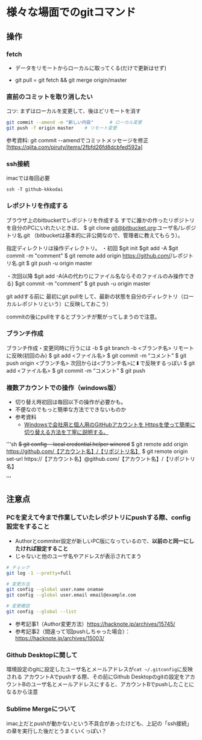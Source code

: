 # 様々な場面でのgitコマンド

## 操作

### fetch 
- データをリモートからローカルに取ってくる(だけで更新はせず)

- git pull = git fetch && git merge origin/master

### 直前のコミットを取り消したい

コツ: まずはローカルを変更して、後ほどリモートを消す

```bash
git commit --amend -m "新しい内容"      # ローカル変更
git push -f origin master    # リモート変更
```

参考資料: git commit --amendでコミットメッセージを修正[https://qiita.com/piruty/items/2fbfd26fd8dcbfed592a]

### ssh接続

imacでは毎回必要

```
ssh -T github-kkkodai
```

### レポジトリを作成する

ブラウザ上のbitbucketでレポジトリを作成する
すでに誰かの作ったリポジトリを自分のPCにいれたいときは、 $ git clone git@bitbucket.org:ユーザ名/レポジトリ名.git
（bitbucketは基本的に非公開なので、管理者に教えてもらう）。

指定ディレクトリは操作ディレクトリ。
・初回
$git init
$git add -A
$git commit -m "comment"
$ git remote add origin https://github.com/<username>/レポジトリ名.git
$ git push -u origin master

・次回以降
$git add -A(Aの代わりにファイル名ならそのファイルのみ操作できる)
$git commit -m "comment"
$ git push -u origin master


git addする前に
    最初にgit pullをして、最新の状態を自分のディレクトリ（ローカルレポジトリという）に反映しておこう）


commitの後にpullをするとブランチが繋がってしまうので注意。

### ブランチ作成
ブランチ作成・変更同時に行うには -b
$ git branch -b <ブランチ名>
リモートに反映(初回のみ)
$ git add <ファイル名>
$ git commit -m “コメント”
$ git push origin <ブランチ名>
次回からは<ブランチ名>に⬇︎で反映するっぽい
$ git add <ファイル名>
$ git commit -m “コメント”
$ git push

### 複数アカウントでの操作（windows版）
- 切り替え時初回は毎回以下の操作が必要かも。
- 不便なのでもっと簡単な方法でできないものか
- 参考資料
	- [Windowsで会社用と個人用のGitHubアカウントを Httpsを使って簡単に切り替える方法を丁寧に説明する。](https://zenn.dev/longbridge/articles/a91089c30851ff#%E8%A4%87%E6%95%B0%E3%82%A2%E3%82%AB%E3%82%A6%E3%83%B3%E3%83%88%E3%81%A7-github-%E3%81%AB-https-%E6%8E%A5%E7%B6%9A%E3%81%99%E3%82%8B)

'''sh
~~$ git config --local credential.helper wincred~~
$ git remote add origin https://github.com/【アカウント名】/【リポジトリ名】
$ git remote origin set-url https://【アカウント名】@github.com/【アカウント名】/【リポジトリ名】

'''


## 注意点
### PCを変えて今まで作業していたレポジトリにpushする際、config設定をすること
- Authorとcommiter設定が新しいPC版になっているので、**以前のと同一にしたければ設定すること**
- じゃないと他のユーザ名やアドレスが表示されてまう

```bash
# チェック
git log -1 --pretty=full

# 変更方法
git config --global user.name onamae
git config --global user.email email@example.com

# 変更確認
git config --global --list
```

- 参考記事1（Author変更方法）https://hacknote.jp/archives/15745/
- 参考記事2（間違って1回pushしちゃった場合）：https://hacknote.jp/archives/15003/

### Github Desktopに関して
環境設定のgitに設定したユーザ名とメールアドレスが`cat ~/.gitconfig`に反映される
アカウントAでpushする際、その前にGithub Desktopのgitの設定をアカウントBのユーザ名とメールアドレスにすると、アカウントBでpushしたことになるから注意

### Sublime Mergeについて
imac上だとpushが動かないという不具合があったけども、上記の「ssh接続」の章を実行した後だとうまくいくっぽい？